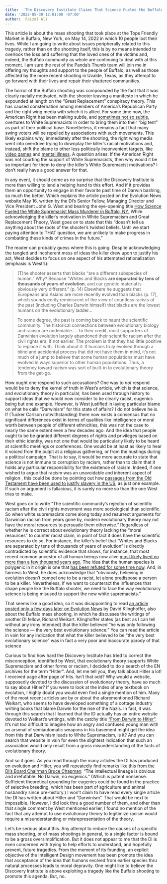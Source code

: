 ```yaml
---
title:  'The Discovery Institute Claims That Science Fueled the Buffalo Shooting'
date: '2022-05-30 12:01:00 -07:00'
author:  Faizal Ali
---
```

<p>This article is about the mass shooting that took place at the Tops Friendly Market in Buffalo, New York, on May 14, 2022 in which 10 people lost their lives.  While I am going to write about issues peripherally related to this tragedy, rather than on the shooting itself, this is by no means intended to overlook the loss and suffering that the loved ones of the victims and, indeed, the Buffalo community as whole are continuing to deal with at this moment.  I am sure the rest of the Panda’s Thumb team will join me in offering my thoughts and support to the people of Buffalo, as well as those affected by the more recent shooting in Uvalde, Texas, as they attempt to go forward with their lives and repair their shattered communities.</p>
<p>The horror of the Buffalo shooting was compounded by the fact that it was clearly racially motivated, with the shooter leaving a manifesto in which he expounded at length on the “Great Replacement” conspiracy theory.  This has caused consternation among members of America’s Republican Party and the right wing media with which it is allied.  For some time now, the American Right has been making subtle, and <a href="https://www.washingtonpost.com/nation/2022/02/28/marjorie-taylor-greene-white-nationalist-conference/">sometimes not so subtle,</a> overtures to White Supremacists in order to bring them into their “big tent” as part of their political base.  Nonetheless, it remains a fact that many swing voters will be repelled by associations with such movements.  This likely explains why, immediately after the shooting, the right wing media went into overdrive trying to downplay the killer’s racial motivations and, instead, shift the blame to other less politically inconvenient targets, like <a href="https://gamerant.com/fox-news-violent-video-games-buffalo-shooting/">video games</a> and <a href="https://www.seattletimes.com/entertainment/tucker-carlson-blames-buffalo-supermarket-shooting-on-biden-mental-illness-ignores-great-replacement-theory-spread-on-fox-news/">mental illness</a>.  A question arises:  If the American Right was not courting the support of White Supremacists, then why would it be so important for them to deny the killer’s White Supremacist motivations?  I don’t really have a good answer for that.</p>
<!--more-->
<p>In any event, it should come as no surprise that the Discovery Institute is more than willing to lend a helping hand to this effort.  And if it provides them an opportunity to engage in their favorite past time of Darwin bashing, so much the better.  Which explains the article posted on the Evolution News website May 16, written by the DI’s Senior Fellow, Managing Director and Vice President John G. West and bearing the eye-opening title <a href="https://evolutionnews.org/2022/05/how-science-fueled-the-white-supremacist-mass-murderer-in-buffalo-ny/">How Science Fueled the White Supremacist Mass Murderer in Buffalo, NY.</a>  While acknowledging the killer’s motivation in White Supremacism and Great Replacement Theory, West goes on to state that this “doesn’t tell us anything about the roots of the shooter’s twisted beliefs. Until we start paying attention to THAT question, we are unlikely to make progress in combatting these kinds of crimes in the future.”</p>
<p>The reader can probably guess where this is going.  Despite acknowledging the tangled and incoherent mess of ideas the killer drew upon to justify his act, West decides to focus on one aspect of his attempted rationalization (emphasis is West’s):</p>
<blockquote><p>(T)he shooter asserts that blacks “are a different subspecies of human.” Why? Because “Whites and Blacks <b>are separated by tens of thousands of years of evolution</b>, and our genetic material is obviously very different.” (p. 14) Elsewhere he suggests that Europeans and Asians are more recently evolved than blacks (p. 17), which sounds eerily reminiscent of the view of countless racists of the past (including Charles Darwin himself) that blacks are the lowest humans on the evolutionary ladder…<p>
<p>To some degree, the past is coming back to haunt the scientific community. The historical connections between evolutionary biology and racism are undeniable….  To their credit, most supporters of Darwinian evolution largely abandoned their scientific racism after the civil rights era, if not earlier. The problem is that they had little positive to replace it with. Think about it: If humans truly evolved through a blind and accidental process that did not have them in mind, it’s not much of a jump to believe that some human populations must have evolved in ways superior to other human populations. Thus, a tendency toward racism was sort of built-in to evolutionary theory from the get-go.</p></blockquote>
<p>How ought one respond to such accusations?  One way to <i>not</i> respond would be to deny the kernel of truth in West’s article, which is that science, and evolutionary theory in particular, has been used through history to support ideas that we would now consider to be clearly racist, eugenics being but one example.  However, is West justified in laying particular blame on what he calls “Darwinism” for this state of affairs?  I do not believe he is.  If (Tucker Carlson notwithstanding) there now exists a consensus that no significant differences exist in terms of qualities like intelligence or moral worth between people of different ethnicities, this was not the case to nearly the same extent even a few decades ago.  And the idea that people ought to be be granted different degrees of rights and privileges based on their ethic identity, was not one that would be particularly likely to be heard at scientific meetings or conferences.  One would be at least as likely to hear it voiced from the pulpit at a religious gathering, or from the hustings during a political campaign.   That is to say, it would be more accurate to state that science is not immune to corruption by racism, rather than to claim that it holds any particular responsibility for the existence of racism.  Indeed, if one wished to argue that racism was an unavoidable and inherent aspect of religion , this could be done by pointing out how <a href="https://www.nytimes.com/2003/11/01/arts/from-noah-s-curse-to-slavery-s-rationale.html">passages from the Old Testament have been used to justify slavery in the US</a>, as just one example. If such an argument is fallacious, it is surely no more so than the one West tries to make.</p>
<p>West goes on to write “The scientific community’s rejection of scientific racism after the civil rights movement was more sociological than scientific. So when white supremacists come along today and resurrect arguments for Darwinian racism from years gone by, modern evolutionary theory may not have the moral resources to persuade them otherwise.”  Regardless of whether he is correct about evolutionary theory lacking the “moral resources” to counter racist claim, in point of fact it does have the scientific resources to do so.  For instance, the killer’s belief that “Whites and Blacks are separated by tens of thousands of years of evolution” is directly contradicted by scientific evidence that shows, for instance, that most recent common ancestor of all human beings now alive <a href="https://pubmed.ncbi.nlm.nih.gov/15457259/">most likely lived no more than a few thousand years ago.</a> The idea that the human species is polygenic in it origin is one that <a href=https://onlinelibrary.wiley.com/doi/10.1002/9781118584538.ieba0579">has been refuted for some time now</a>.   And, in fairness to West, he does acknowledge that “obviously, believing in evolution doesn’t compel one to be a racist, let alone predispose a person  to be a killer. Nevertheless, if we want to counteract the influences that shape people like the Buffalo shooter, we need to face the way evolutionary science is being misused to support the new white supremacists.”
<p>That seems like a good idea, so it was disappointing to read <a href="https://evolutionnews.org/2022/05/weikart-in-his-own-mind-white-supremacist-gunman-was-only-following-the-science/"> an article posted only a few days later on Evolution News</a> by David Klinghoffer, also about the Buffalo mass shooting, in which he discusses the writings of another DI fellow, Richard Weikart.  Klinghoffer states (as best as I can tell without any irony intended) that the killer believed “he was only following the science — the very best evolutionary science.”  You can read the article in vain for any indication that what the killer believed to be “the very best evolutionary science” was in fact a very poor and inaccurate parody of that science</p>
<p>Curious to find how hard the Discovery Institute has tried to correct the misconception, identified by West, that evolutionary theory supports White Supremacism and other forms or racism, I decided to do a search of the EN archives for the term “Hitler”.  And, let me tell you, they talk about Hitler a lot!  I received page after page of hits.  Isn’t that odd?  Why would a website, supposedly devoted to the discussion of evolutionary theory, have so much to say about Hitler?  If you were to look at the index of any textbook on evolution, I highly doubt you would even find a single mention of him.  Many of the most recent articles are by or about the aforementioned Richard Weikart, who seems to have developed something of a cottage industry writing books that blame Darwin for the rise of the Nazis.  In fact, it was through this search that I learned  that the ID actually has an entire website devoted to Weikart’s writings, with the catchy title <a href="https://darwintohitler.com/">  “From Darwin to Hitler”</a>.  It’s not too difficult to imagine how an angry and confused young man with an arsenal of semiautomatic weapons in his basement might get the idea from this that Darwinism leads to White Supremacism, is it?  And you can search that website in vain for even the slightest indication that such an association would only result from a gross misunderstanding of the facts of evolutionary theory.</p>
<p>And so it goes.  As you read through the many articles the DI has produced on evolution and Hitler, you will repeatedly find remarks like <a href="https://evolutionnews.org/2012/05/more_missing_li/">this from the DI’s Board Chairman Bruce Chapman</a>:  “The intellectual lineage is obvious and irrefutable. No Darwin, no eugenics.”  (Which is patent nonsense.  Sufficient theoretical grounding for eugenics could be found in the practice of selective breeding, which has been part of agriculture and animal husbandry since pre-history.)  I won’t claim to have read every single article the DI has written about Hitler and “Darwinism”.  That would be next to impossible.  However, I did look thru a good number of them, and other than that single comment by West mentioned earlier, I found no mention of the fact that any attempt to use evolutionary theory to legitimize racism would require a misunderstanding or misrepresentation of the theory.</p>
<p>Let’s be serious about this.  Any attempt to reduce the causes of a specific mass shooting, or of mass shootings in general, to a single factor is bound to be a gross oversimplification.  But it does not appear to me that the DI is even concerned with trying to help efforts to understand, and hopefully prevent, future tragedies.  From the moment of its founding, an explicit objective of the Intelligent Design movement has been promote the idea that acceptance of the idea that humans evolved from earlier species thru natural processes leads to moral depravity.  One might like to believe the Discovery Institute is above exploiting a tragedy like the Buffalo shooting to promote this agenda. But, no.</p>

